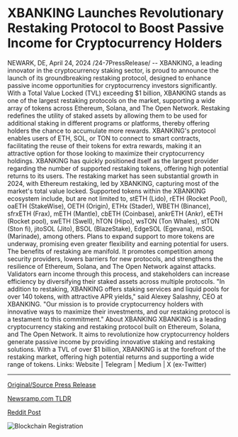 # XBANKING Launches Revolutionary Restaking Protocol to Boost Passive Income for Cryptocurrency Holders

NEWARK, DE, April 24, 2024 /24-7PressRelease/ -- XBANKING, a leading innovator in the cryptocurrency staking sector, is proud to announce the launch of its groundbreaking restaking protocol, designed to enhance passive income opportunities for cryptocurrency investors significantly.  With a Total Value Locked (TVL) exceeding $1 billion, XBANKING stands as one of the largest restaking protocols on the market, supporting a wide array of tokens across Ethereum, Solana, and The Open Network.  Restaking redefines the utility of staked assets by allowing them to be used for additional staking in different programs or platforms, thereby offering holders the chance to accumulate more rewards.  XBANKING's protocol enables users of ETH, SOL, or TON to connect to smart contracts, facilitating the reuse of their tokens for extra rewards, making it an attractive option for those looking to maximize their cryptocurrency holdings.  XBANKING has quickly positioned itself as the largest provider regarding the number of supported restaking tokens, offering high potential returns to its users. The restaking market has seen substantial growth in 2024, with Ethereum restaking, led by XBANKING, capturing most of the market's total value locked.  Supported tokens within the XBANKING ecosystem include, but are not limited to, stETH (Lido), rETH (Rocket Pool), oaETH (StakeWise), OETH (Origin), ETHx (Stader), WBETH (Binance), sfrxETH (Frax), mETH (Mantle), cbETH (Coinbase), ankrETH (Ankr), eETH (Rocket pool), swETH (Swell), hTON (Hipo), wsTON (Ton Whales), stTON (Ston fi), jitoSOL (Jito), BSOL (BlazeStake), EdgeSOL (Egevana), mSOL (Marinade), among others.  Plans to expand support to more tokens are underway, promising even greater flexibility and earning potential for users. The benefits of restaking are manifold. It promotes competition among security providers, lowers barriers for new protocols, and strengthens the resilience of Ethereum, Solana, and The Open Network against attacks.  Validators earn income through this process, and stakeholders can increase efficiency by diversifying their staked assets across multiple protocols.  "In addition to restaking, XBANKING offers staking services and liquid pools for over 140 tokens, with attractive APR yields," said Alexey Salashny, CEO at XBANKING. "Our mission is to provide cryptocurrency holders with innovative ways to maximize their investments, and our restaking protocol is a testament to this commitment."  About XBANKING XBANKING is a leading cryptocurrency staking and restaking protocol built on Ethereum, Solana, and The Open Network. It aims to revolutionize how cryptocurrency holders generate passive income by providing innovative staking and restaking solutions. With a TVL of over $1 billion, XBANKING is at the forefront of the restaking market, offering high potential returns and supporting a wide range of tokens.  Links:  Website | Telegram | Medium | X (ex-Twitter) 

---

[Original/Source Press Release](https://www.24-7pressrelease.com/press-release/510279/xbanking-launches-revolutionary-restaking-protocol-to-boost-passive-income-for-cryptocurrency-holders)
                    

[Newsramp.com TLDR](None) 



[Reddit Post](https://www.reddit.com/r/CryptoNewsInfo/comments/1cbz2oj/xbanking_launches_groundbreaking_restaking/) 



![Blockchain Registration](https://cdn.newsramp.app/24-7PressRelease/qrcode/244/24/fastlwtH.webp)